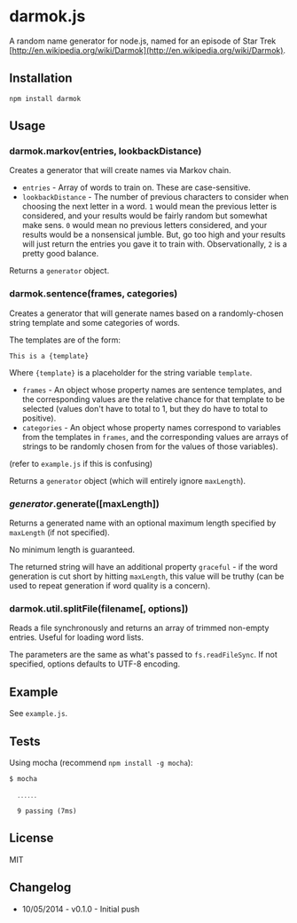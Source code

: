 # darmok.js
A random name generator for node.js, named for an episode of Star Trek [http://en.wikipedia.org/wiki/Darmok](http://en.wikipedia.org/wiki/Darmok).

## Installation
`npm install darmok`

## Usage
### darmok.markov(entries, lookbackDistance)
Creates a generator that will create names via Markov chain.

* `entries` - Array of words to train on. These are case-sensitive.
* `lookbackDistance` - The number of previous characters to consider when choosing the next letter in a word. `1` would mean the previous letter is considered, and your results would be fairly random but somewhat make sens. `0` would mean no previous letters considered, and your results would be a nonsensical jumble. But, go too high and your results will just return the entries you gave it to train with. Observationally, `2` is a pretty good balance.

Returns a `generator` object.

### darmok.sentence(frames, categories)
Creates a generator that will generate names based on a randomly-chosen string template and some categories of words.

The templates are of the form:

```This is a {template}```

Where `{template}` is a placeholder for the string variable `template`.

* `frames` - An object whose property names are sentence templates, and the corresponding values are the relative chance for that template to be selected (values don't have to total to 1, but they do have to total to positive).
* `categories` - An object whose property names correspond to variables from the templates in `frames`, and the corresponding values are arrays of strings to be randomly chosen from for the values of those variables).

(refer to `example.js` if this is confusing)

Returns a `generator` object (which will entirely ignore `maxLength`).

### *generator*.generate([maxLength])
Returns a generated name with an optional maximum length specified by `maxLength` (if not specified).

No minimum length is guaranteed.

The returned string will have an additional property `graceful` - if the word generation is cut short by hitting `maxLength`, this value will be truthy (can be used to repeat generation if word quality is a concern).

### darmok.util.splitFile(filename[, options])
Reads a file synchronously and returns an array of trimmed non-empty entries. Useful for loading word lists.

The parameters are the same as what's passed to `fs.readFileSync`. If not specified, options defaults to UTF-8 encoding.

## Example
See `example.js`.

## Tests
Using mocha (recommend `npm install -g mocha`):

```
$ mocha
  
  ․․․․․․

  9 passing (7ms)
```

## License
MIT

## Changelog
* 10/05/2014 - v0.1.0 - Initial push
